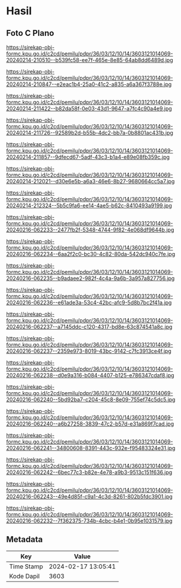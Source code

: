 # Hasil

## Foto C Plano

https://sirekap-obj-formc.kpu.go.id/c2cd/pemilu/pdpr/36/03/12/10/14/3603121014069-20240214-210510--b539fc58-ee7f-465e-8e85-64ab8dd6489d.jpg

https://sirekap-obj-formc.kpu.go.id/c2cd/pemilu/pdpr/36/03/12/10/14/3603121014069-20240214-210847--e2eac1b4-25a0-41c2-a835-a6a367f3788e.jpg

https://sirekap-obj-formc.kpu.go.id/c2cd/pemilu/pdpr/36/03/12/10/14/3603121014069-20240214-211422--b82da58f-0e03-43d1-9647-a7fc4c90a4e9.jpg

https://sirekap-obj-formc.kpu.go.id/c2cd/pemilu/pdpr/36/03/12/10/14/3603121014069-20240214-211726--92589b2d-b55b-4dc2-bb7a-0b8801ac431b.jpg

https://sirekap-obj-formc.kpu.go.id/c2cd/pemilu/pdpr/36/03/12/10/14/3603121014069-20240214-211857--9dfecd67-5adf-43c3-b1a4-e89e08fb359c.jpg

https://sirekap-obj-formc.kpu.go.id/c2cd/pemilu/pdpr/36/03/12/10/14/3603121014069-20240214-212021--d30e6e5b-a6a3-46e6-8b27-9680664cc5a7.jpg

https://sirekap-obj-formc.kpu.go.id/c2cd/pemilu/pdpr/36/03/12/10/14/3603121014069-20240214-212324--5b5c9fa6-ee14-4ae5-b62c-8410493a9199.jpg

https://sirekap-obj-formc.kpu.go.id/c2cd/pemilu/pdpr/36/03/12/10/14/3603121014069-20240216-062233--2477fb2f-5348-4744-9f82-4e068df9644b.jpg

https://sirekap-obj-formc.kpu.go.id/c2cd/pemilu/pdpr/36/03/12/10/14/3603121014069-20240216-062234--6aa2f2c0-bc30-4c82-80da-542dc940c7fe.jpg

https://sirekap-obj-formc.kpu.go.id/c2cd/pemilu/pdpr/36/03/12/10/14/3603121014069-20240216-062235--b9adaee2-982f-4c4a-9a6b-3a957a827756.jpg

https://sirekap-obj-formc.kpu.go.id/c2cd/pemilu/pdpr/36/03/12/10/14/3603121014069-20240216-062236--e61ade3a-53c4-42bc-afc9-5d8b7bc2f41a.jpg

https://sirekap-obj-formc.kpu.go.id/c2cd/pemilu/pdpr/36/03/12/10/14/3603121014069-20240216-062237--a7145ddc-c120-4317-bd8e-63c874541a8c.jpg

https://sirekap-obj-formc.kpu.go.id/c2cd/pemilu/pdpr/36/03/12/10/14/3603121014069-20240216-062237--2359e973-8019-43bc-9142-c7fc3913ce4f.jpg

https://sirekap-obj-formc.kpu.go.id/c2cd/pemilu/pdpr/36/03/12/10/14/3603121014069-20240216-062238--d0e9a316-b084-4407-b125-e786347cdaf8.jpg

https://sirekap-obj-formc.kpu.go.id/c2cd/pemilu/pdpr/36/03/12/10/14/3603121014069-20240216-062240--5bd92ba7-c204-45c8-8e09-755ef74c5dc5.jpg

https://sirekap-obj-formc.kpu.go.id/c2cd/pemilu/pdpr/36/03/12/10/14/3603121014069-20240216-062240--a6b27258-3839-47c2-b57d-e31a869f7cad.jpg

https://sirekap-obj-formc.kpu.go.id/c2cd/pemilu/pdpr/36/03/12/10/14/3603121014069-20240216-062241--34800608-8391-443c-932e-f95483324e31.jpg

https://sirekap-obj-formc.kpu.go.id/c2cd/pemilu/pdpr/36/03/12/10/14/3603121014069-20240216-062242--6bec77c3-b82e-4e78-a9b3-9513c151f636.jpg

https://sirekap-obj-formc.kpu.go.id/c2cd/pemilu/pdpr/36/03/12/10/14/3603121014069-20240216-062243--49e4d85f-c9a1-4c3d-8261-802b5fdc3901.jpg

https://sirekap-obj-formc.kpu.go.id/c2cd/pemilu/pdpr/36/03/12/10/14/3603121014069-20240216-062232--7f362375-734b-4cbc-b4e1-0b95e1031579.jpg


## Metadata

| Key        | Value               |
| ---------- | ------------------- |
| Time Stamp | 2024-02-17 13:05:41 |
| Kode Dapil | 3603                |



